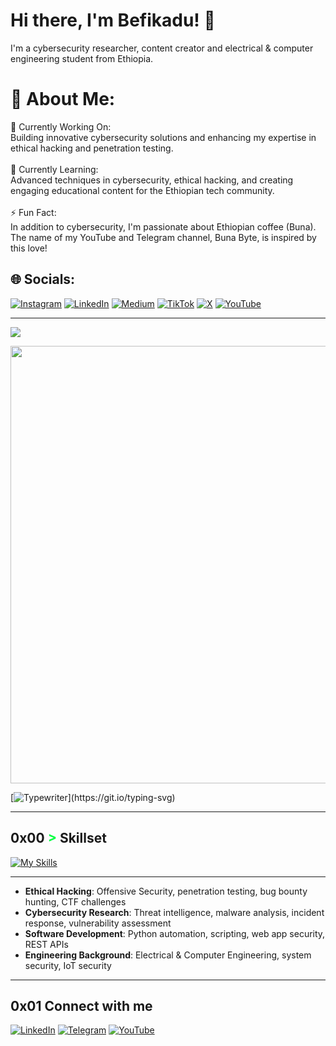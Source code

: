 # Hi there, I'm Befikadu! 👋
I'm a cybersecurity researcher, content creator and electrical & computer engineering student from Ethiopia.
# 💫 About Me:
🔭 Currently Working On:<br>Building innovative cybersecurity solutions and enhancing my expertise in ethical hacking and penetration testing.<br><br>🌱 Currently Learning:<br>Advanced techniques in cybersecurity, ethical hacking, and creating engaging educational content for the Ethiopian tech community.<br><br>⚡ Fun Fact:<br>In addition to cybersecurity, I'm passionate about Ethiopian coffee (Buna). The name of my YouTube and Telegram channel, Buna Byte, is inspired by this love!


## 🌐 Socials:
[![Instagram](https://img.shields.io/badge/Instagram-%23E4405F.svg?logo=Instagram&logoColor=white)](https://instagram.com/0xfke) [![LinkedIn](https://img.shields.io/badge/LinkedIn-%230077B5.svg?logo=linkedin&logoColor=white)](https://linkedin.com/in/befikadu-tesfaye) [![Medium](https://img.shields.io/badge/Medium-12100E?logo=medium&logoColor=white)](https://medium.com/@0xfke) [![TikTok](https://img.shields.io/badge/TikTok-%23000000.svg?logo=TikTok&logoColor=white)](https://tiktok.com/@bunabyte) [![X](https://img.shields.io/badge/X-black.svg?logo=X&logoColor=white)](https://x.com/0xfke) [![YouTube](https://img.shields.io/badge/YouTube-%23FF0000.svg?logo=YouTube&logoColor=white)](https://youtube.com/@bunabyte) 

---
[![](https://visitcount.itsvg.in/api?id=0xfke&icon=0&color=0)](https://visitcount.itsvg.in)

<!-- Proudly created with GPRM ( https://gprm.itsvg.in ) -->
<div style="text-align: center;">
 <img src="https://github.com/YOURUSERNAME/YOURUSERNAME/blob/main/images/banner.png" width="700" />
</div>

[![Typewriter](https://readme-typing-svg.herokuapp.com?font=Orbitron&size=30&duration=4000&color=00FF40&pause=500&center=true&random=false&width=1200&lines=$+Ethical+Hacker+and+Cybersecurity+Researcher+for+a+Safer+Digital+World;)](https://git.io/typing-svg)

---

## 0x00 <span style="color: #00FF40 !important;">&gt;</span> Skillset

[![My Skills](https://skillicons.dev/icons?i=python,linux,aws,azure,docker,bash,git,kali,nodejs,flask,js,html,css,mysql,sqlite&perline=8)](https://skillicons.dev)

---

- **Ethical Hacking**: Offensive Security, penetration testing, bug bounty hunting, CTF challenges
- **Cybersecurity Research**: Threat intelligence, malware analysis, incident response, vulnerability assessment
- **Software Development**: Python automation, scripting, web app security, REST APIs
- **Engineering Background**: Electrical & Computer Engineering, system security, IoT security

---

## 0x01 Connect with me
[![LinkedIn](https://img.shields.io/badge/LinkedIn-BefikaduTesfaye-0077B5?style=flat-square&logo=linkedin&logoColor=white)](https://linkedin.com/in/YOURPROFILE)
[![Telegram](https://img.shields.io/badge/Telegram-BunaByteAcademy-0088cc?style=flat-square&logo=telegram&logoColor=white)](https://t.me/YOURCHANNEL)
[![YouTube](https://img.shields.io/badge/YouTube-BunaByte-red?style=flat-square&logo=youtube&logoColor=white)](https://youtube.com/YOURCHANNEL)
